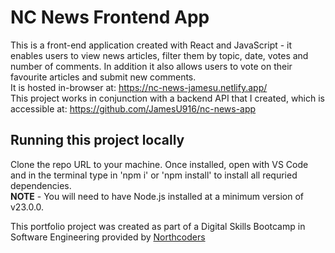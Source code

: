 # NC News Frontend App

This is a front-end application created with React and JavaScript - it enables users to view news articles, filter them by topic, date, votes and number of comments. In addition it also allows users to vote on their favourite articles and submit new comments. \
It is hosted in-browser at: https://nc-news-jamesu.netlify.app/ \
This project works in conjunction with a backend API that I created, which is accessible at:
https://github.com/JamesU916/nc-news-app

## Running this project locally

Clone the repo URL to your machine. Once installed, open with VS Code and in the terminal type in 'npm i' or 'npm install' to install all requried dependencies. \
**NOTE** - You will need to have Node.js installed at a minimum version of v23.0.0.

This portfolio project was created as part of a Digital Skills Bootcamp in Software Engineering provided by [Northcoders](https://northcoders.com/)
